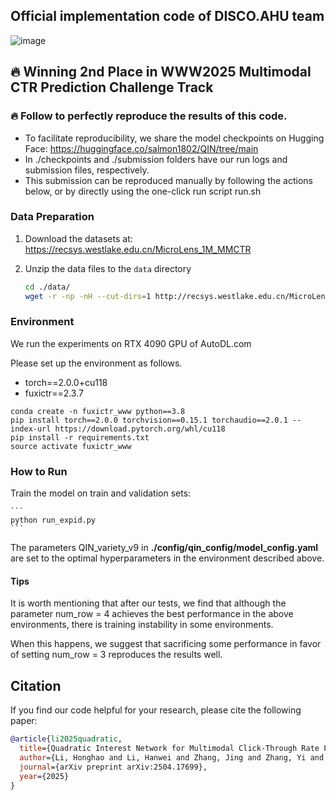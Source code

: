## Official implementation code of DISCO.AHU team
![image](https://github.com/user-attachments/assets/4dc4af1f-a8a7-4979-9e42-fc3dfed1a731)



## 🔥 Winning 2nd Place in WWW2025 Multimodal CTR Prediction Challenge Track

### 🔥 Follow to perfectly reproduce the results of this code.

- To facilitate reproducibility, we share the model checkpoints on Hugging Face: https://huggingface.co/salmon1802/QIN/tree/main
- In ./checkpoints and ./submission folders have our run logs and submission files, respectively.
- This submission can be reproduced manually by following the actions below, or by directly using the one-click run script run.sh

### Data Preparation

1. Download the datasets at: https://recsys.westlake.edu.cn/MicroLens_1M_MMCTR

2. Unzip the data files to the `data` directory

    ```bash
   cd ./data/
   wget -r -np -nH --cut-dirs=1 http://recsys.westlake.edu.cn/MicroLens_1M_MMCTR/MicroLens_1M_x1/
    ```

### Environment

We run the experiments on RTX 4090 GPU of AutoDL.com

Please set up the environment as follows. 

+ torch==2.0.0+cu118
+ fuxictr==2.3.7

```
conda create -n fuxictr_www python==3.8
pip install torch==2.0.0 torchvision==0.15.1 torchaudio==2.0.1 --index-url https://download.pytorch.org/whl/cu118
pip install -r requirements.txt
source activate fuxictr_www
```

### How to Run

 Train the model on train and validation sets:

    ```
    python run_expid.py
    ```
The parameters QIN_variety_v9 in __./config/qin_config/model_config.yaml__ are set to the optimal hyperparameters in the environment described above.

#### Tips
It is worth mentioning that after our tests, we find that although the parameter num_row = 4 achieves the best performance in the above environments, there is training instability in some environments.

When this happens, we suggest that sacrificing some performance in favor of setting num_row = 3 reproduces the results well.

## Citation
If you find our code helpful for your research, please cite the following paper:

```bibtex
@article{li2025quadratic,
  title={Quadratic Interest Network for Multimodal Click-Through Rate Prediction},
  author={Li, Honghao and Li, Hanwei and Zhang, Jing and Zhang, Yi and Yu, Ziniu and Sang, Lei and Zhang, Yiwen},
  journal={arXiv preprint arXiv:2504.17699},
  year={2025}
}
```
